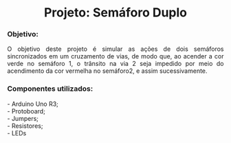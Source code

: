 <h1 align="center">Projeto: Semáforo Duplo</h1>
<h3>Objetivo:</h3>
<p align="justify">O objetivo deste projeto é simular as ações de dois semáforos sincronizados em um cruzamento de vias, de modo que, ao acender a cor verde no semáforo 1, o trânsito na via 2 seja impedido por meio do acendimento da cor vermelha no semáforo2, e assim sucessivamente.</p>
<h3>Componentes utilizados:</h3>
- Arduino Uno R3;<br/>
- Protoboard;<br/>
- Jumpers;<br/>
- Resistores;<br/>
- LEDs<br/>
